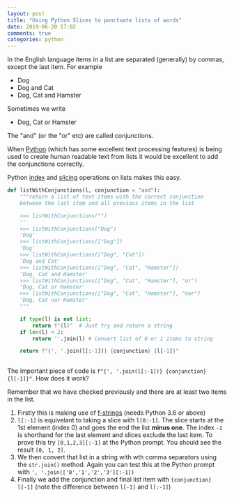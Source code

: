 ```yaml
---
layout: post
title: "Using Python Slices to punctuate lists of words"
date: 2019-06-20 17:02
comments: true
categories: python
---
```


In the English language items in a list are separated (generally) by
commas, except the last item. For example


* Dog
* Dog and Cat
* Dog, Cat and Hamster

Sometimes we write

* Dog, Cat or Hamster

The "and" (or the "or" etc) are called conjunctions.

When [Python](https://www.python.org/) (which has some excellent text processing features)
is being used to create human readable text from lists it would be excellent
to add the conjunctions correctly.

Python [index](https://docs.python.org/3/reference/expressions.html?highlight=slice#subscriptions)
and [slicing](https://docs.python.org/3/reference/expressions.html?highlight=slice#slicings)
operations on lists makes this easy.

```python
def listWithConjunctions(l, conjunction = "and"):
    """return a list of text items with the correct conjunction
    between the last item and all previous items in the list

    >>> listWithConjunctions("")
    ''
    >>> listWithConjunctions("Dog")
    'Dog'
    >>> listWithConjunctions(["Dog"])
    'Dog'
    >>> listWithConjunctions(["Dog", "Cat"])
    'Dog and Cat'
    >>> listWithConjunctions(["Dog", "Cat", "Hamster"])
    'Dog, Cat and Hamster'
    >>> listWithConjunctions(["Dog", "Cat", "Hamster"], "or")
    'Dog, Cat or Hamster'
    >>> listWithConjunctions(["Dog", "Cat", "Hamster"], "nor")
    'Dog, Cat nor Hamster'
    """

    if type(l) is not list:
        return f"{l}"  # Just try and return a string
    if len(l) < 2:
        return ''.join(l) # Convert list of 0 or 1 items to string

    return f"{', '.join(l[:-1])} {conjunction} {l[-1]}"
    
```

The important piece of code is `f"{', '.join(l[:-1])} {conjunction} {l[-1]}"`. How does it work?

Remember that we have checked previously and there are at least two items in the list.

1. Firstly this is making use of [f-strings](https://docs.python.org/3/reference/lexical_analysis.html#f-strings) (needs Python 3.6 or above)
2. `l[:-1]` is equivelant to taking a slice with `l[0:-1]`. The slice starts at the 1st element (index 0) and goes the end the list __minus one__. The index `-1` is shorthand for the last element and slices exclude the last item.
To prove this try `[0,1,2,3][:-1]` at the Python prompt. You should see the result `[0, 1, 2]`.
3. We then convert that list in a string with wth comma separators using the `str.join()` method. Again you can test this at the Python prompt with `', '.join(['0','1','2','3'][:-1])`
4. Finally we add the conjunction and final list item with `{conjunction} l[-1]` (note the difference between `l[-1]` and `l[:-1]`)
